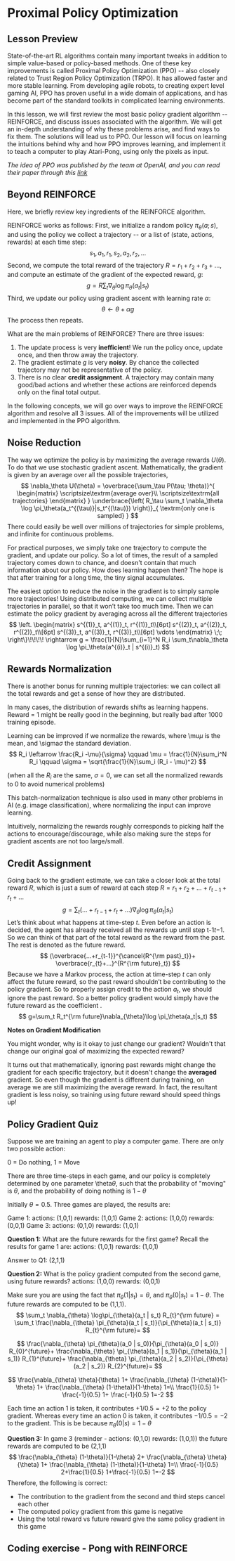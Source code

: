 # Proximal Policy Optimization


## Lesson Preview

State-of-the-art RL algorithms contain many important tweaks in addition to simple value-based or policy-based methods. One of these key improvements is called Proximal Policy Optimization (PPO) -- also closely related to Trust Region Policy Optimization (TRPO). It has allowed faster and more stable learning. From developing agile robots, to creating expert level gaming AI, PPO has proven useful in a wide domain of applications, and has become part of the standard toolkits in complicated learning environments.

In this lesson, we will first review the most basic policy gradient algorithm -- REINFORCE, and discuss issues associated with the algorithm. We will get an in-depth understanding of why these problems arise, and find ways to fix them. The solutions will lead us to PPO. Our lesson will focus on learning the intuitions behind why and how PPO improves learning, and implement it to teach a computer to play Atari-Pong, using only the pixels as input.

*The idea of PPO was published by the team at OpenAI, and you can read their paper through this [link](https://arxiv.org/abs/1707.06347)*



## Beyond REINFORCE

Here, we briefly review key ingredients of the REINFORCE algorithm.

REINFORCE works as follows: First, we initialize a random policy $\pi_\theta(a;s)$, and using the policy we collect a trajectory -- or a list of (state, actions, rewards) at each time step:
$$
s_1, a_1, r_1, s_2, a_2, r_2, ...
$$
Second, we compute the total reward of the trajectory $R=r_1+r_2+r_3+...$, and compute an estimate of the gradient of the expected reward, *g*:
$$
g = R \sum_t \nabla_\theta \log\pi_\theta(a_t|s_t)
$$
Third, we update our policy using gradient ascent with learning rate $\alpha$:
$$
\theta \leftarrow \theta + \alpha g
$$
The process then repeats.



What are the main problems of REINFORCE? There are three issues:

1. The update process is very **inefficient**! We run the policy once, update once, and then throw away the trajectory.
2. The gradient estimate *g* is very **noisy**. By chance the collected trajectory may not be representative of the policy.
3. There is no clear **credit assignment**. A trajectory may contain many good/bad actions and whether these actions are reinforced depends only on the final total output.

In the following concepts, we will go over ways to improve the REINFORCE algorithm and resolve all 3 issues. All of the improvements will be utilized and implemented in the PPO algorithm.



## Noise Reduction

The way we optimize the policy is by maximizing the average rewards $U(\theta)$. To do that we use stochastic gradient ascent. Mathematically, the gradient is given by an average over all the possible trajectories,
$$
\nabla_\theta U(\theta) = \overbrace{\sum_\tau P(\tau; \theta)}^{ \begin{matrix} \scriptsize\textrm{average over}\\ \scriptsize\textrm{all trajectories} \end{matrix} } \underbrace{\left( R_\tau \sum_t \nabla_\theta \log \pi_\theta(a_t^{(\tau)}|s_t^{(\tau)}) \right)}_{ \textrm{only one is sampled} }
$$
There could easily be well over millions of trajectories for simple problems, and infinite for continuous problems.

For practical purposes, we simply take one trajectory to compute the gradient, and update our policy. So a lot of times, the result of a sampled trajectory comes down to chance, and doesn't contain that much information about our policy. How does learning happen then? The hope is that after training for a long time, the tiny signal accumulates.

The easiest option to reduce the noise in the gradient is to simply sample more trajectories! Using distributed computing, we can collect multiple trajectories in parallel, so that it won’t take too much time. Then we can estimate the policy gradient by averaging across all the different trajectories
$$
\left. \begin{matrix} s^{(1)}_t, a^{(1)}_t, r^{(1)}_t\\[6pt] s^{(2)}_t, a^{(2)}_t, r^{(2)}_t\\[6pt] s^{(3)}_t, a^{(3)}_t, r^{(3)}_t\\[6pt] \vdots \end{matrix} \;\; \right\}\!\!\!\! \rightarrow g = \frac{1}{N}\sum_{i=1}^N R_i \sum_t\nabla_\theta \log \pi_\theta(a^{(i)}_t | s^{(i)}_t)
$$

## Rewards Normalization

There is another bonus for running multiple trajectories: we can collect all the total rewards and get a sense of how they are distributed.

In many cases, the distribution of rewards shifts as learning happens. Reward = 1 might be really good in the beginning, but really bad after 1000 training episode.

Learning can be improved if we normalize the rewards, where \mu*μ* is the mean, and \sigma*σ* the standard deviation.
$$
R_i \leftarrow \frac{R_i -\mu}{\sigma} \qquad \mu = \frac{1}{N}\sum_i^N R_i \qquad \sigma = \sqrt{\frac{1}{N}\sum_i (R_i - \mu)^2}
$$

(when all the $R_i$ are the same, $\sigma =0$, we can set all the normalized rewards to 0 to avoid numerical problems)

This batch-normalization technique is also used in many other problems in AI (e.g. image classification), where normalizing the input can improve learning.

Intuitively, normalizing the rewards roughly corresponds to picking half the actions to encourage/discourage, while also making sure the steps for gradient ascents are not too large/small.



## Credit Assignment

Going back to the gradient estimate, we can take a closer look at the total reward *R*, which is just a sum of reward at each step $R=r_1+r_2+...+r_{t-1}+r_t+...$
$$
g=\sum_t (...+r_{t-1}+r_{t}+...)\nabla_{\theta}\log \pi_\theta(a_t|s_t)
$$
Let’s think about what happens at time-step *t*. Even before an action is decided, the agent has already received all the rewards up until step t-1*t*−1. So we can think of that part of the total reward as the reward from the past. The rest is denoted as the future reward.
$$
(\overbrace{...+r_{t-1}}^{\cancel{R^{\rm past}_t}}+ \overbrace{r_{t}+...}^{R^{\rm future}_t})
$$
Because we have a Markov process, the action at time-step *t* can only affect the future reward, so the past reward shouldn’t be contributing to the policy gradient. So to properly assign credit to the action $a_t$, we should ignore the past reward. So a better policy gradient would simply have the future reward as the coefficient .
$$
g=\sum_t R_t^{\rm future}\nabla_{\theta}\log \pi_\theta(a_t|s_t)
$$


**Notes on Gradient Modification**

You might wonder, why is it okay to just change our gradient? Wouldn't that change our original goal of maximizing the expected reward?

It turns out that mathematically, ignoring past rewards might change the gradient for each specific trajectory, but it doesn't change the **averaged** gradient. So even though the gradient is different during training, on average we are still maximizing the average reward. In fact, the resultant gradient is less noisy, so training using future reward should speed things up!



## Policy Gradient Quiz

Suppose we are training an agent to play a computer game. There are only two possible action:

0 = Do nothing, 1 = Move

There are three time-steps in each game, and our policy is completely determined by one parameter \theta*θ*, such that the probability of "moving" is $\theta$, and the probability of doing nothing is $1-\theta$

Initially $\theta=0.5$. Three games are played, the results are:

Game 1: actions: (1,0,1) rewards: (1,0,1)
Game 2: actions: (1,0,0) rewards: (0,0,1)
Game 3: actions: (0,1,0) rewards: (1,0,1)



**Question 1:** What are the future rewards for the first game?
Recall the results for game 1 are: actions: (1,0,1) rewards: (1,0,1)

Answer to Q1: (2,1,1)

**Question 2:** What is the policy gradient computed from the second game, using future rewards?
actions: (1,0,0) rewards: (0,0,1)

Make sure you are using the fact that $\pi_\theta(1|s_t) = \theta$, and $\pi_{\theta}(0|s_t) = 1-\theta$.  The future rewards are computed to be (1,1,1). 
$$
\sum_t \nabla_{\theta} \log\pi_{\theta}(a_t | s_t) R_{t}^{\rm future} = \sum_t \frac{\nabla_{\theta} \pi_{\theta}(a_t | s_t)}{\pi_{\theta}(a_t | s_t)} R_{t}^{\rm future}=
$$

$$
\frac{\nabla_{\theta} \pi_{\theta}(a_0 | s_0)}{\pi_{\theta}(a_0 | s_0)} R_{0}^{future}+
\frac{\nabla_{\theta} \pi_{\theta}(a_1 | s_1)}{\pi_{\theta}(a_1 | s_1)} R_{1}^{future}+
\frac{\nabla_{\theta} \pi_{\theta}(a_2 | s_2)}{\pi_{\theta}(a_2 | s_2)} R_{2}^{future}=
$$

$$
\frac{\nabla_{\theta} \theta}{\theta} 1+
\frac{\nabla_{\theta} (1-\theta)}{1-\theta} 1+
\frac{\nabla_{\theta} (1-\theta)}{1-\theta} 1=\\
\frac{1}{0.5} 1+
\frac{-1}{0.5} 1+
\frac{-1}{0.5} 1=-2
$$

Each time an action 1 is taken, it contributes $+1/0.5 = +2$ to the policy gradient. Whereas every time an action 0 is taken, it contributes $-1/0.5 = -2$ to the gradient. This is be because $\pi_{\theta}(0|s)= 1-\theta$

**Question 3:** In game 3 (reminder - actions: (0,1,0) rewards: (1,0,1)) the future rewards are computed to be (2,1,1)
$$
\frac{\nabla_{\theta} (1-\theta)}{1-\theta} 2+
\frac{\nabla_{\theta} \theta}{\theta} 1+
\frac{\nabla_{\theta} (1-\theta)}{1-\theta} 1=\\
\frac{-1}{0.5} 2+\frac{1}{0.5} 1+\frac{-1}{0.5} 1=-2
$$
Therefore, the following is correct:

- The contribution to the gradient from the second and third steps cancel each other
- The computed policy gradient from this game is negative
- Using the total reward vs future reward give the same policy gradient in this game



## Coding exercise - Pong with REINFORCE

